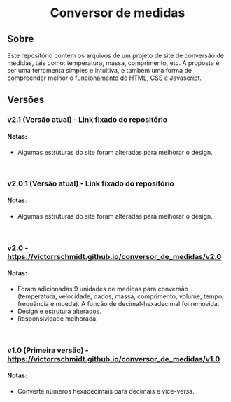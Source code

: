 <h1 align="center">Conversor de medidas</h1>

## Sobre

Este repositório contém os arquivos de um projeto de site de conversão de medidas, tais como: temperatura, massa, comprimento, etc. A proposta é ser uma ferramenta simples e intuitiva, e também uma forma de compreender melhor o funcionamento do HTML, CSS e Javascript.

## Versões

### v2.1 (Versão atual) - Link fixado do repositório
#### Notas:
- Algumas estruturas do site foram alteradas para melhorar o design.

<br>

### v2.0.1 (Versão atual) - Link fixado do repositório
#### Notas:
- Algumas estruturas do site foram alteradas para melhorar o design.

<br>

### v2.0 - https://victorrschmidt.github.io/conversor_de_medidas/v2.0
#### Notas:
- Foram adicionadas 9 unidades de medidas para conversão (temperatura, velocidade, dados, massa, comprimento, volume, tempo, frequência e moeda). A função de decimal-hexadecimal foi removida.
- Design e estrutura alterados.
- Responsividade melhorada.

<br>

### v1.0 (Primeira versão) - https://victorrschmidt.github.io/conversor_de_medidas/v1.0
#### Notas:
- Converte números hexadecimais para decimais e vice-versa.
